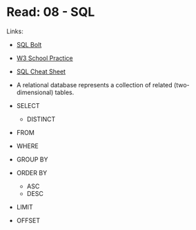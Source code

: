 # Read: 08 - SQL

Links: 

- [SQL Bolt](https://sqlbolt.com/)
- [W3 School Practice](https://www.w3schools.com/sql/trysql.asp?filename=trysql_select_all)
- [SQL Cheat Sheet](http://www.cheat-sheets.org/sites/sql.su/)

- A relational database represents a collection of related (two-dimensional) tables.

- SELECT
  - DISTINCT
- FROM
- WHERE
- GROUP BY 
- ORDER BY
  - ASC
  - DESC
- LIMIT
- OFFSET




